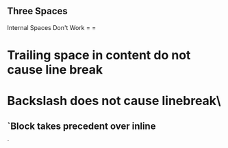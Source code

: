    Three Spaces
   -

Internal Spaces Don't Work
= =

Trailing space in content do not cause line break  
=

Backslash does not cause linebreak\
=

`Block takes precedent over inline
---
`